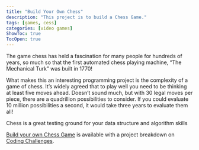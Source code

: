 ```yaml
---
title: "Build Your Own Chess"
description: "This project is to build a Chess Game."
tags: [games, cess]
categories: [video games]
ShowToc: true
TocOpen: true
---
```


The game chess has held a fascination for many people for hundreds of years, so much so that the first automated chess playing machine, “The Mechanical Turk” was built in 1770!

<!--more-->

What makes this an interesting programming project is the complexity of a game of chess. It’s widely agreed that to play well you need to be thinking at least five moves ahead. Doesn’t sound much, but with 30 legal moves per piece, there are a quadrillion possibilities to consider. If you could evaluate 10 million possibilities a second, it would take three years to evaluate them all!

Chess is a great testing ground for your data structure and algorithm skills

[Build your own Chess Game](https://codingchallenges.fyi/challenges/challenge-chess) is available with a project breakdown on [Coding Challenges](https://codingchallenges.fyi/).